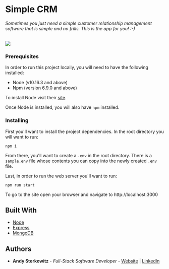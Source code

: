 # Simple CRM

_Sometimes you just need a simple customer relationship management software that is simple and no frills. This is the app for you! :-)_

<br>

<image src="github/prospect-table.png">

### Prerequisites

In order to run this project locally, you will need to have the following installed:

* Node (v10.16.3 and above)
* Npm (version 6.9.0 and above)

To install Node visit their [site](https://nodejs.org/en/).

Once Node is installed, you will also have `npm` installed.

### Installing

First you'll want to install the project dependencies. In the root directory you will want to run:

```
npm i
```

From there, you'll want to create a `.env` in the root directory. There is a `sample.env` file whose contents you can copy into the newly created `.env` file.

Last, in order to run the web server you'll want to run:

```
npm run start
```

To go to the site open your browser and navigate to http://localhost:3000


## Built With

* [Node](https://nodejs.org/en/)
* [Express](https://expressjs.com/)
* [MongoDB](https://www.mongodb.com/)

## Authors

* **Andy Sterkowitz** - *Full-Stack Software Developer* - [Website](https://andysterkowitz.com) | [LinkedIn](https://www.linkedin.com/in/andrewsterkowitz/)